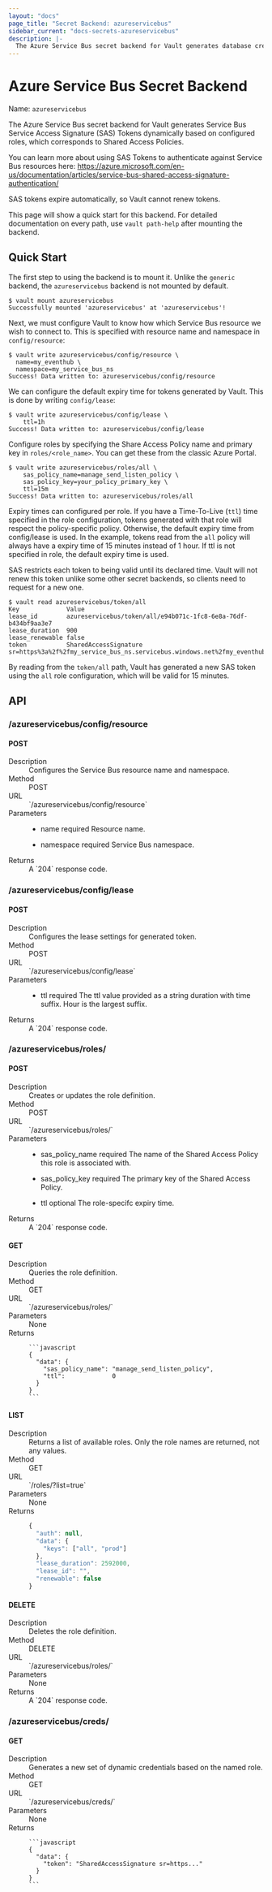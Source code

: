 ```yaml
---
layout: "docs"
page_title: "Secret Backend: azureservicebus"
sidebar_current: "docs-secrets-azureservicebus"
description: |-
  The Azure Service Bus secret backend for Vault generates database credentials to access Microsoft Sql Server.
---
```


# Azure Service Bus Secret Backend

Name: `azureservicebus`

The Azure Service Bus secret backend for Vault generates Service Bus Service Access 
Signature (SAS) Tokens dynamically based on configured roles, which corresponds to 
Shared Access Policies. 

You can learn more about using SAS Tokens to authenticate against Service Bus 
resources here: https://azure.microsoft.com/en-us/documentation/articles/service-bus-shared-access-signature-authentication/ 

SAS tokens expire automatically, so Vault cannot renew tokens.

This page will show a quick start for this backend. For detailed documentation
on every path, use `vault path-help` after mounting the backend.

## Quick Start

The first step to using the backend is to mount it.
Unlike the `generic` backend, the `azureservicebus` backend is not mounted by default.

```
$ vault mount azureservicebus
Successfully mounted 'azureservicebus' at 'azureservicebus'!
```

Next, we must configure Vault to know how which Service Bus resource we wish to connect to.
This is specified with resource name and namespace in `config/resource`:

```
$ vault write azureservicebus/config/resource \
  name=my_eventhub \
  namespace=my_service_bus_ns
Success! Data written to: azureservicebus/config/resource
```

We can configure the default expiry time for tokens generated
by Vault. This is done by writing `config/lease`:

```
$ vault write azureservicebus/config/lease \
    ttl=1h
Success! Data written to: azureservicebus/config/lease
```

Configure roles by specifying the Share Access Policy name and 
primary key in `roles/<role_name>`. You can get these from the 
classic Azure Portal.

```
$ vault write azureservicebus/roles/all \
    sas_policy_name=manage_send_listen_policy \
    sas_policy_key=your_policy_primary_key \
    ttl=15m
Success! Data written to: azureservicebus/roles/all
```

Expiry times can configured per role. If you have a Time-To-Live (`ttl`) time 
specified in the role configuration, tokens generated with that role will
respect the policy-specific policy. Otherwise, the default expiry time from 
config/lease is used. In the example, tokens read from the `all` policy will
always have a expiry time of 15 minutes instead of 1 hour. If ttl is not 
specified in role, the default expiry time is used.

SAS restricts each token to being valid until its declared time. Vault will 
not renew this token unlike some other secret backends, so clients need to 
request for a new one.

```
$ vault read azureservicebus/token/all
Key            	Value
lease_id       	azureservicebus/token/all/e94b071c-1fc8-6e8a-76df-b434bf9aa3e7
lease_duration 	900
lease_renewable	false
token          	SharedAccessSignature sr=https%3a%2f%2fmy_service_bus_ns.servicebus.windows.net%2fmy_eventhub&sig=NvCCJ&se=146534&skn=manage_send_listen_policy
```

By reading from the `token/all` path, Vault has generated a new
SAS token using the `all` role configuration, which will be valid for 15 minutes.

## API

### /azureservicebus/config/resource
#### POST

<dl class="api">
  <dt>Description</dt>
  <dd>
    Configures the Service Bus resource name and namespace.
  </dd>

  <dt>Method</dt>
  <dd>POST</dd>

  <dt>URL</dt>
  <dd>`/azureservicebus/config/resource`</dd>

  <dt>Parameters</dt>
  <dd>
    <ul>
      <li>
        <span class="param">name</span>
        <span class="param-flags">required</span>
        Resource name.
      </li>
    </ul>
  </dd>
  <dd>
    <ul>
      <li>
        <span class="param">namespace</span>
        <span class="param-flags">required</span>
        Service Bus namespace.
      </li>
    </ul>
  </dd>

  <dt>Returns</dt>
  <dd>
    A `204` response code.
  </dd>
</dl>

### /azureservicebus/config/lease
#### POST

<dl class="api">
  <dt>Description</dt>
  <dd>
    Configures the lease settings for generated token.
  </dd>

  <dt>Method</dt>
  <dd>POST</dd>

  <dt>URL</dt>
  <dd>`/azureservicebus/config/lease`</dd>

  <dt>Parameters</dt>
  <dd>
    <ul>
      <li>
        <span class="param">ttl</span>
        <span class="param-flags">required</span>
        The ttl value provided as a string duration
        with time suffix. Hour is the largest suffix.
      </li>
    </ul>
  </dd>

  <dt>Returns</dt>
  <dd>
    A `204` response code.
  </dd>
</dl>

### /azureservicebus/roles/
#### POST

<dl class="api">
  <dt>Description</dt>
  <dd>
    Creates or updates the role definition.
  </dd>

  <dt>Method</dt>
  <dd>POST</dd>

  <dt>URL</dt>
  <dd>`/azureservicebus/roles/<name>`</dd>

  <dt>Parameters</dt>
  <dd>
    <ul>
      <li>
        <span class="param">sas_policy_name</span>
        <span class="param-flags">required</span>
        The name of the Shared Access Policy this role is associated with.
      </li>
    </ul>
  </dd>
  <dd>
    <ul>
      <li>
        <span class="param">sas_policy_key</span>
        <span class="param-flags">required</span>
        The primary key of the Shared Access Policy.
      </li>
    </ul>
  </dd>
  <dd>
    <ul>
      <li>
        <span class="param">ttl</span>
        <span class="param-flags">optional</span>
        The role-specifc expiry time.
      </li>
    </ul>
  </dd>

  <dt>Returns</dt>
  <dd>
    A `204` response code.
  </dd>
</dl>

#### GET

<dl class="api">
  <dt>Description</dt>
  <dd>
    Queries the role definition.
  </dd>

  <dt>Method</dt>
  <dd>GET</dd>

  <dt>URL</dt>
  <dd>`/azureservicebus/roles/<name>`</dd>

  <dt>Parameters</dt>
  <dd>
     None
  </dd>

  <dt>Returns</dt>
  <dd>

    ```javascript
    {
      "data": {
        "sas_policy_name": "manage_send_listen_policy",
        "ttl":             0
      }
    }
    ```

  </dd>
</dl>

#### LIST

<dl class="api">
  <dt>Description</dt>
  <dd>
    Returns a list of available roles. Only the role names are returned, not
    any values.
  </dd>

  <dt>Method</dt>
  <dd>GET</dd>

  <dt>URL</dt>
  <dd>`/roles/?list=true`</dd>

  <dt>Parameters</dt>
  <dd>
     None
  </dd>

  <dt>Returns</dt>
  <dd>

  ```javascript
  {
    "auth": null,
    "data": {
      "keys": ["all", "prod"]
    },
    "lease_duration": 2592000,
    "lease_id": "",
    "renewable": false
  }
  ```

  </dd>
</dl>

#### DELETE

<dl class="api">
  <dt>Description</dt>
  <dd>
    Deletes the role definition.
  </dd>

  <dt>Method</dt>
  <dd>DELETE</dd>

  <dt>URL</dt>
  <dd>`/azureservicebus/roles/<name>`</dd>

  <dt>Parameters</dt>
  <dd>
     None
  </dd>

  <dt>Returns</dt>
  <dd>
    A `204` response code.
  </dd>
</dl>

### /azureservicebus/creds/
#### GET

<dl class="api">
  <dt>Description</dt>
  <dd>
    Generates a new set of dynamic credentials based on the named role.
  </dd>

  <dt>Method</dt>
  <dd>GET</dd>

  <dt>URL</dt>
  <dd>`/azureservicebus/creds/<name>`</dd>

  <dt>Parameters</dt>
  <dd>
     None
  </dd>

  <dt>Returns</dt>
  <dd>

    ```javascript
    {
      "data": {
        "token": "SharedAccessSignature sr=https..."
      }
    }
    ```

  </dd>
</dl>
